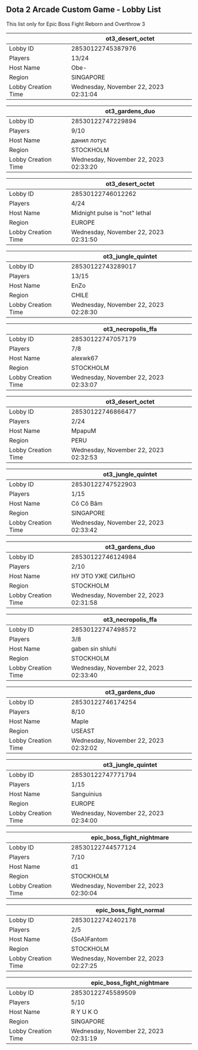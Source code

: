 ## Dota 2 Arcade Custom Game - Lobby List

This list only for Epic Boss Fight Reborn and Overthrow 3

|  | ot3_desert_octet |
| ------ | ------ |
| Lobby ID | 28530122745387976 |
| Players | 13/24 |
| Host Name | Obe- |
| Region | SINGAPORE |
| Lobby Creation Time | Wednesday, November 22, 2023 02:31:04 |


|  | ot3_gardens_duo |
| ------ | ------ |
| Lobby ID | 28530122747229894 |
| Players | 9/10 |
| Host Name | данил лотус |
| Region | STOCKHOLM |
| Lobby Creation Time | Wednesday, November 22, 2023 02:33:20 |


|  | ot3_desert_octet |
| ------ | ------ |
| Lobby ID | 28530122746012262 |
| Players | 4/24 |
| Host Name | Midnight pulse is "not" lethal |
| Region | EUROPE |
| Lobby Creation Time | Wednesday, November 22, 2023 02:31:50 |


|  | ot3_jungle_quintet |
| ------ | ------ |
| Lobby ID | 28530122743289017 |
| Players | 13/15 |
| Host Name | EnZo |
| Region | CHILE |
| Lobby Creation Time | Wednesday, November 22, 2023 02:28:30 |


|  | ot3_necropolis_ffa |
| ------ | ------ |
| Lobby ID | 28530122747057179 |
| Players | 7/8 |
| Host Name | alexwk67 |
| Region | STOCKHOLM |
| Lobby Creation Time | Wednesday, November 22, 2023 02:33:07 |


|  | ot3_desert_octet |
| ------ | ------ |
| Lobby ID | 28530122746866477 |
| Players | 2/24 |
| Host Name | MpapuM |
| Region | PERU |
| Lobby Creation Time | Wednesday, November 22, 2023 02:32:53 |


|  | ot3_jungle_quintet |
| ------ | ------ |
| Lobby ID | 28530122747522903 |
| Players | 1/15 |
| Host Name | Cô Cô Băm |
| Region | SINGAPORE |
| Lobby Creation Time | Wednesday, November 22, 2023 02:33:42 |


|  | ot3_gardens_duo |
| ------ | ------ |
| Lobby ID | 28530122746124984 |
| Players | 2/10 |
| Host Name | НУ ЭТО УЖЕ СИЛЬНО |
| Region | STOCKHOLM |
| Lobby Creation Time | Wednesday, November 22, 2023 02:31:58 |


|  | ot3_necropolis_ffa |
| ------ | ------ |
| Lobby ID | 28530122747498572 |
| Players | 3/8 |
| Host Name | gaben sin shluhi |
| Region | STOCKHOLM |
| Lobby Creation Time | Wednesday, November 22, 2023 02:33:40 |


|  | ot3_gardens_duo |
| ------ | ------ |
| Lobby ID | 28530122746174254 |
| Players | 8/10 |
| Host Name | Maple |
| Region | USEAST |
| Lobby Creation Time | Wednesday, November 22, 2023 02:32:02 |


|  | ot3_jungle_quintet |
| ------ | ------ |
| Lobby ID | 28530122747771794 |
| Players | 1/15 |
| Host Name | Sanguinius |
| Region | EUROPE |
| Lobby Creation Time | Wednesday, November 22, 2023 02:34:00 |


|  | epic_boss_fight_nightmare |
| ------ | ------ |
| Lobby ID | 28530122744577124 |
| Players | 7/10 |
| Host Name | d1 |
| Region | STOCKHOLM |
| Lobby Creation Time | Wednesday, November 22, 2023 02:30:04 |


|  | epic_boss_fight_normal |
| ------ | ------ |
| Lobby ID | 28530122742402178 |
| Players | 2/5 |
| Host Name | {SoA}Fantom |
| Region | STOCKHOLM |
| Lobby Creation Time | Wednesday, November 22, 2023 02:27:25 |


|  | epic_boss_fight_nightmare |
| ------ | ------ |
| Lobby ID | 28530122745589509 |
| Players | 5/10 |
| Host Name | R Y U K O |
| Region | SINGAPORE |
| Lobby Creation Time | Wednesday, November 22, 2023 02:31:19 |


